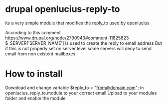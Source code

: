 # drupal openlucius-reply-to
its a very simple module that modifies the reply_to used by openlucius 

According to this comment https://www.drupal.org/node/2790943#comment-11825823 
$_SERVER['SERVER_NAME'] is used to create the reply to email address 
But if this is not properly set on server level
some servers will deny to send email from non existent mailboxes

# How to install
Download and change variable $reply_to = "from@domain.com"; in openlucius_reply_to.module to your correct email
Upload to your modules folder and enable the module
